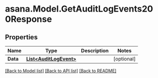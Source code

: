 
# asana.Model.GetAuditLogEvents200Response

## Properties

Name | Type | Description | Notes
------------ | ------------- | ------------- | -------------
**Data** | [**List&lt;AuditLogEvent&gt;**](AuditLogEvent.md) |  | [optional] 

[[Back to Model list]](../README.md#documentation-for-models)
[[Back to API list]](../README.md#documentation-for-api-endpoints)
[[Back to README]](../README.md)

